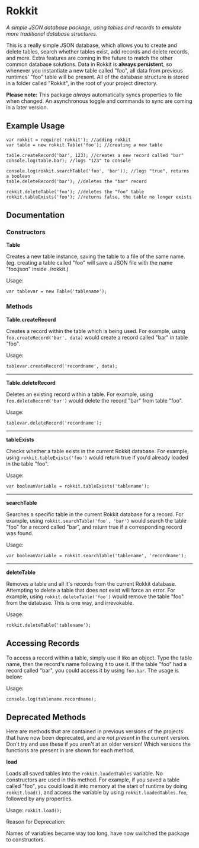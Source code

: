 # Rokkit
*A simple JSON database package, using tables and records to emulate more traditional database structures.*

This is a really simple JSON database, which allows you to create and delete tables, search whether tables exist, add records and delete records, and more. Extra features are coming in the future to match the other common database solutions. Data in Rokkit is **always persistent**, so whenever you instantiate a new table called "foo", all data from previous runtimes' "foo" table will be present. All of the database structure is stored in a folder called "Rokkit", in the root of your project directory.

**Please note:** This package *always* automatically syncs properties to file when changed. An asynchronous toggle and commands to sync are coming in a later version.

## Example Usage
```
var rokkit = require('rokkit'); //adding rokkit
var table = new rokkit.Table('foo'); //creating a new table

table.createRecord('bar', 123); //creates a new record called "bar"
console.log(table.bar); //logs "123" to console

console.log(rokkit.searchTable('foo', 'bar')); //logs "true", returns a boolean
table.deleteRecord('bar'); //deletes the "bar" record

rokkit.deleteTable('foo'); //deletes the "foo" table
rokkit.tableExists('foo'); //returns false, the table no longer exists
```

## Documentation
### Constructors

**Table**

Creates a new table instance, saving the table to a file of the same name. (eg. creating a table called "foo" will save a JSON file with the name "foo.json" inside ./rokkit.)

Usage:

`var tablevar = new Table('tablename');`


### Methods
**Table.createRecord**

Creates a record within the table which is being used. For example, using `foo.createRecord('bar', data)` would create a record called "bar" in table "foo".

Usage:

`tablevar.createRecord('recordname', data);`

---

**Table.deleteRecord**
 
 Deletes an existing record within a table. For example, using `foo.deleteRecord('bar')` would delete the record "bar" from table "foo".

Usage:

`tablevar.deleteRecord('recordname');`

---

**tableExists**

Checks whether a table exists in the current Rokkit database. For example, using `rokkit.tableExists('foo')` would return true if you'd already loaded in the table "foo".

Usage:

`var booleanVariable = rokkit.tableExists('tablename');`

---

**searchTable**

Searches a specific table in the current Rokkit database for a record. For example, using `rokkit.searchTable('foo', 'bar')` would search the table "foo" for a record called "bar", and return true if a corresponding record was found.

Usage:

`var booleanVariable = rokkit.searchTable('tablename', 'recordname');`

---

**deleteTable**

Removes a table and all it's records from the current Rokkit database. Attempting to delete a table that does not exist will force an error. For example, using `rokkit.deleteTable('foo')` would remove the table "foo" from the database. This is one way, and irrevokable.

Usage:

`rokkit.deleteTable('tablename');`

## Accessing Records
To access a record within a table, simply use it like an object. Type the table name, then the record's name following it to use it. If the table "foo" had a record called "bar", you could access it by using `foo.bar`. The usage is below:

Usage:

`console.log(tablename.recordname);`

## Deprecated Methods
Here are methods that are contained in previous versions of the projects that have now been deprecated, and are *not present* in the current version. Don't try and use these if you aren't at an older version! Which versions the functions are present in are shown for each method.

**load**

Loads all saved tables into the `rokkit.loadedTables` variable. No constructors are used in this method. For example, if you saved a table called "foo", you could load it into memory at the start of runtime by doing `rokkit.load()`, and access the variable by using `rokkit.loadedTables.foo`, followed by any properties.

Usage:
`rokkit.load();`

Reason for Deprecation:

Names of variables became way too long, have now switched the package to constructors.
